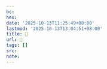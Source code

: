 ```yaml
---
bc:
hex:
date: '2025-10-13T11:25:49+08:00'
lastmod: '2025-10-13T13:04:51+08:00'
title: 󰊎
url: 󰊎
tags: []
src:
note:
---
```

